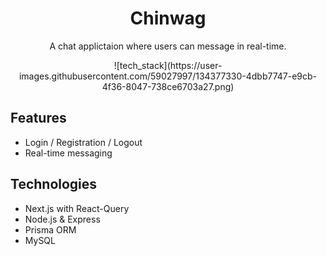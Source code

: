 <div align="center">
<h1>Chinwag</h1>
<p>A chat applictaion where users can message in real-time.</p>
![tech_stack](https://user-images.githubusercontent.com/59027997/134377330-4dbb7747-e9cb-4f36-8047-738ce6703a27.png)
</div>
<div>
<h2>Features</h2>
<ul>
  <li>Login / Registration / Logout</li>
  <li>Real-time messaging</li>
</ul>
</div>

<div>
<h2>Technologies</h2>
<ul>
  <li>Next.js with React-Query</li>
  <li>Node.js & Express</li>
  <li>Prisma ORM</li>
  <li>MySQL</li>
</ul>
</div>
